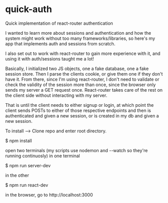 # quick-auth
Quick implementation of react-router authentication

I wanted to learn more about sessions and authentication
and how the system might work without too many frameworks/libraries,
so here's my app that implements auth and sessions from scratch.

I also set out to work with react-router to gain more experience with it,
and using it with auth/sessions taught me a lot!

Basically, I initialized two JS objects, one a fake database, one a fake session
store. Then I parse the clients cookie, or give them one if they don't have it.
From there, since I'm using react-router, I don't need to validate or check the validity of the session more than once, since the browser only sends my server a GET
request once. React-router takes care of the rest on the client side without interacting with my server.

That is until the client needs to either signup or login, at which point the client sends POSTs to either of those respective endpoints and then is authenticated and given a new session, or is created in my db and given a new session.

To install -->
Clone repo and enter root directory.

$ npm install

open two terminals (my scripts use nodemon and --watch so they're running continuosly)
in one terminal

$ npm run server-dev

in the other

$ npm run react-dev

in the browser, go to http://localhost:3000




